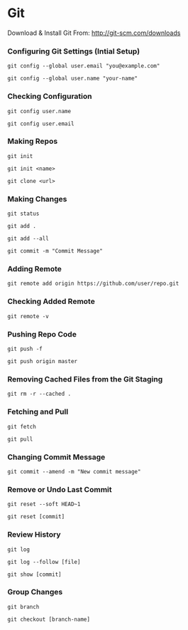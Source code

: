 
# Git 


Download & Install Git From: http://git-scm.com/downloads


### Configuring Git Settings (Intial Setup) 

`git config --global user.email "you@example.com"`

`git config --global user.name "your-name"`


### Checking Configuration

`git config user.name`

`git config user.email`


### Making Repos

`git init`

`git init <name>`

`git clone <url>`


### Making Changes

`git status`

`git add .`

`git add --all`

`git commit -m "Commit Message"`


### Adding Remote 

`git remote add origin https://github.com/user/repo.git`


### Checking Added Remote

`git remote -v`


### Pushing Repo Code

`git push -f`

`git push origin master `


### Removing Cached Files from the Git Staging 

`git rm -r --cached .`


### Fetching and Pull

`git fetch`

`git pull `


### Changing Commit Message

`git commit --amend -m "New commit message"`


### Remove or Undo Last Commit

`git reset --soft HEAD~1`

`git reset [commit]`


### Review History

`git log`

`git log --follow [file]`

`git show [commit]`


### Group Changes

`git branch`

`git checkout [branch-name]`

